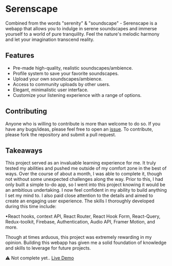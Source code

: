 # Serenscape

Combined from the words "serenity" & "soundscape" - Serenscape is a webapp that allows you to indulge in serene soundscapes and immerse yourself to a world of pure tranquility. Feel the nature's melodic harmony and let your imagination transcend reality.

## Features

- Pre-made high-quality, realistic soundscapes/ambience.
- Profile system to save your favorite soundscapes.
- Upload your own soundscapes/ambience.
- Access to community uploads by other users.
- Elegant, minimalistic user interface.
- Customize your listening experience with a range of options.

## Contributing

Anyone who is willing to contribute is more than welcome to do so. If you have any bugs/ideas, please feel free to open an [issue](https://github.com/Sls0n/serenscape/issues). To contribute, please fork the repository and submit a pull request.

## Takeaways

This project served as an invaluable learning experience for me. It truly tested my abilities and pushed me outside of my comfort zone in the best of ways. Over the course of about a month, I was able to complete it, though not without some unexpected challenges along the way. Prior to this, I had only built a simple to-do app, so I went into this project knowing it would be an ambitious undertaking. I now feel confident in my ability to build anything I set my mind to. I also paid close attention to the details and aimed to create an engaging user experience. The skills I thoroughly developed during this time include:

•React hooks, context API, React Router, React Hook Form, React-Query, Redux-toolkit, Firebase, Authentication, Audio API, Framer Motion, and more.

Though at times arduous, this project was extremely rewarding in my opinion. Building this webapp has given me a solid foundation of knowledge and skills to leverage for future projects.

⚠ Not complete yet..
[Live Demo](https://serenscape.netlify.app/)
